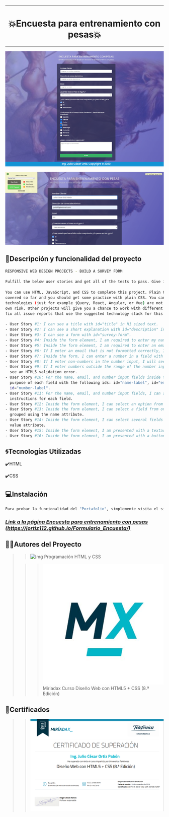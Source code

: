 ***
# <h1 align="center"> 💥Encuesta para entrenamiento con pesas💥 </h1>
***

![img](formularioEncuesta.png)

![img](testFormulario.png)

## 📄Descripción y funcionalidad del proyecto

```sh
RESPONSIVE WEB DESIGN PROJECTS - BUILD A SURVEY FORM

Fulfill the below user stories and get all of the tests to pass. Give it your own personal style.

You can use HTML, JavaScript, and CSS to complete this project. Plain CSS is recommended because that is what the lessons have
covered so far and you should get some practice with plain CSS. You can use Bootstrap or SASS if you choose. Additional
technologies (just for example jQuery, React, Angular, or Vue) are not recommended for this project, and using them is at your
own risk. Other projects will give you a chance to work with different technology stacks like React. We will accept and try to
fix all issue reports that use the suggested technology stack for this project. Happy coding!

- User Story #1: I can see a title with id="title" in H1 sized text.
- User Story #2: I can see a short explanation with id="description" in P sized text.
- User Story #3: I can see a form with id="survey-form".
- User Story #4: Inside the form element, I am required to enter my name in a field with id="name".
- User Story #5: Inside the form element, I am required to enter an email in a field with id="email".
- User Story #6: If I enter an email that is not formatted correctly, I will see an HTML5 validation error.
- User Story #7: Inside the form, I can enter a number in a field with id="number".
- User Story #8: If I enter non-numbers in the number input, I will see an HTML5 validation error.
- User Story #9: If I enter numbers outside the range of the number input, which are defined by the min and max attributes, I will
  see an HTML5 validation error.
- User Story #10: For the name, email, and number input fields inside the form I can see corresponding labels that describe the
  purpose of each field with the following ids: id="name-label", id="email-label", and 
  id="number-label".
- User Story #11: For the name, email, and number input fields, I can see placeholder text that gives me a description or
  instructions for each field.
- User Story #12: Inside the form element, I can select an option from a dropdown that has a corresponding id="dropdown".
- User Story #13: Inside the form element, I can select a field from one or more groups of radio buttons. Each group should be
  grouped using the name attribute.
- User Story #14: Inside the form element, I can select several fields from a series of checkboxes, each of which must have a
  value attribute.
- User Story #15: Inside the form element, I am presented with a textarea at the end for additional comments.
- User Story #16: Inside the form element, I am presented with a button with id="submit" to submit all my inputs.

```

## 🌀Tecnologías Utilizadas

✔️HTML

✔️CSS

## 💻Instalación

```sh
Para probar la funcionalidad del "Portafolio", simplemente visita el siguiente enlace: 

```
### ***[Link a la página Encuesta para entrenamiento con pesas (https://jortiz112.github.io/Formulario_Encuesta/)](https://jortiz112.github.io/Formulario_Encuesta/ "Realizado por: Ing. Julio César Ortiz Pabón")***

## 👩👨Autores del Proyecto

>> ![img](Foto-Pequeña-julio.png)    Programación HTML y CSS
>                               
>>> ![img](Miriadax.jpg)  Miriadax Curso Diseño Web con HTML5 + CSS (8.ª Edición)

## 📜Certificados

>> ![img](Certificado.png)
